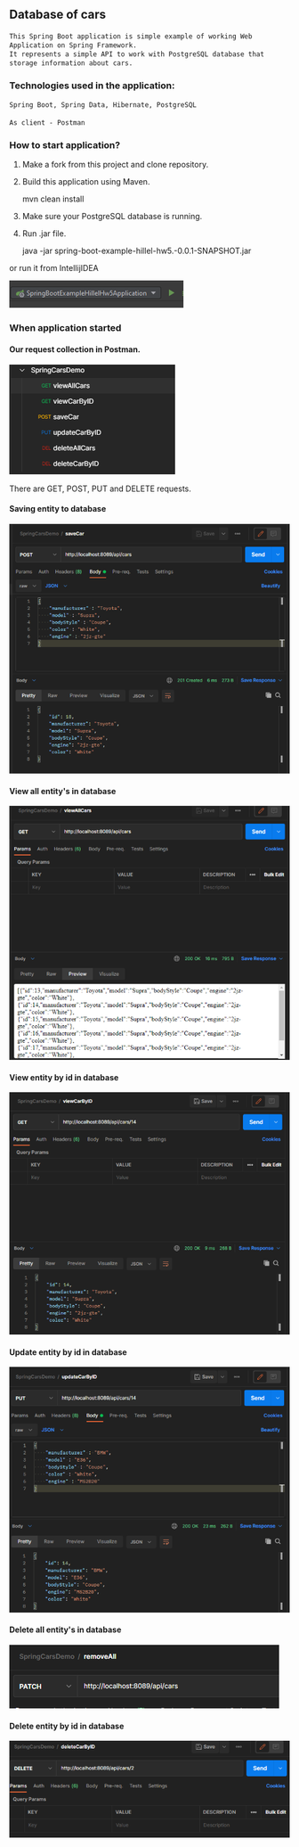 ## Database of cars

    This Spring Boot application is simple example of working Web Application on Spring Framework.
    It represents a simple API to work with PostgreSQL database that storage information about cars.

### Technologies used in the application: 

    Spring Boot, Spring Data, Hibernate, PostgreSQL

    As client - Postman

### How to start application?

1. Make a fork from this project and clone repository.

2. Build this application using Maven. 


    mvn clean install

3. Make sure your PostgreSQL database is running.
4. Run .jar file.

    
    java -jar spring-boot-example-hillel-hw5.-0.0.1-SNAPSHOT.jar

or run it from IntellijIDEA

![Run from IntellijIDEA](screenshots/run.png "Run from IntellijIDEA")

### When application started

#### Our request collection in Postman.
![Request collection in Postman](screenshots/1.png "Request collection in Postman")

There are GET, POST, PUT and DELETE requests.

#### Saving entity to database
![save entity to database](screenshots/save.png "save entity to database")

#### View all entity's in database
![view all entity's in database](screenshots/viewall.png "view all entity's in database")

#### View entity by id in database
![view entity by id in database](screenshots/viewbyid.png "view entity by id in database")

#### Update entity by id in database
![update entity by id in database](screenshots/update.png "update entity by id in database")

#### Delete all entity's in database
![delete all entity's in database](screenshots/deleteall.png "delete all entity's in database")

#### Delete entity by id in database
![delete entity by id in database](screenshots/deletebyid.png "delete entity by id in database")
